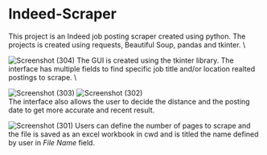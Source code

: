 # Indeed-Scraper

This project is an Indeed job posting scraper created using python. The projects is created using requests, Beautiful Soup, pandas and tkinter. 
\

![Screenshot (304)](https://user-images.githubusercontent.com/83378929/147377316-71e23a56-df9c-4aee-a383-89b9495dbf63.png)
The GUI is created using the tkinter library. The interface has multiple fields to find specific job title and/or location realted postings to scrape. 
\

![Screenshot (303)](https://user-images.githubusercontent.com/83378929/147377319-75d34231-2025-432b-83fd-035d8b9e01cd.png)
![Screenshot (302)](https://user-images.githubusercontent.com/83378929/147377321-acec6921-a111-466c-9f03-313229a06d58.png)
\
The interface also allows the user to decide the distance and the posting date to get more accurate and recent result. 



![Screenshot (301)](https://user-images.githubusercontent.com/83378929/147377326-9880297b-9686-4926-b38a-e89d8911ecc3.png)
Users can define the number of pages to scrape and the file is saved as an excel workbook in cwd and is titled the name defined by user in *File Name* field.
